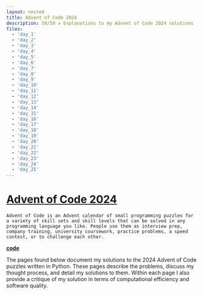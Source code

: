 ```yaml
---
layout: nested
title: Advent of Code 2024
description: 50/50 ★ Explanations to my Advent of Code 2024 solutions
files:
  - 'day_1'
  - 'day_2'
  - 'day_3'
  - 'day_4'
  - 'day_5'
  - 'day_6'
  - 'day_7'
  - 'day_8'
  - 'day_9'
  - 'day_10'
  - 'day_11'
  - 'day_12'
  - 'day_13'
  - 'day_14'
  - 'day_15'
  - 'day_16'
  - 'day_17'
  - 'day_18'
  - 'day_19'
  - 'day_20'
  - 'day_21'
  - 'day_22'
  - 'day_23'
  - 'day_24'
  - 'day_25'
---
```


# [**Advent of Code 2024**](https://adventofcode.com/2024)

`Advent of Code is an Advent calendar of small programming puzzles for a variety of skill sets and skill levels that can be solved in any programming language you like. People use them as interview prep, company training, university coursework, practice problems, a speed contest, or to challenge each other.`

[**code**](https://github.com/olisheldon/aoc24/)

The pages found below document my solutions to the 2024 Advent of Code puzzles written in Python. These pages describe the problems, discuss my thought process, and detail my solutions to them. Within each page I also provide a critique of my solution in terms of computational efficiency and software quality.
